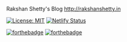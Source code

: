 Rakshan Shetty's Blog
http://rakshanshetty.in

[![License: MIT](https://img.shields.io/badge/License-MIT-blue.svg)](https://opensource.org/licenses/MIT)
[![Netlify Status](https://api.netlify.com/api/v1/badges/f0aa2477-a96c-450b-9f84-55f8ae52dd18/deploy-status)](https://app.netlify.com/sites/rakshanshetty/deploys)

[![forthebadge](http://forthebadge.com/images/badges/60-percent-of-the-time-works-every-time.svg)]()
[![forthebadge](http://forthebadge.com/images/badges/powered-by-electricity.svg)]()
